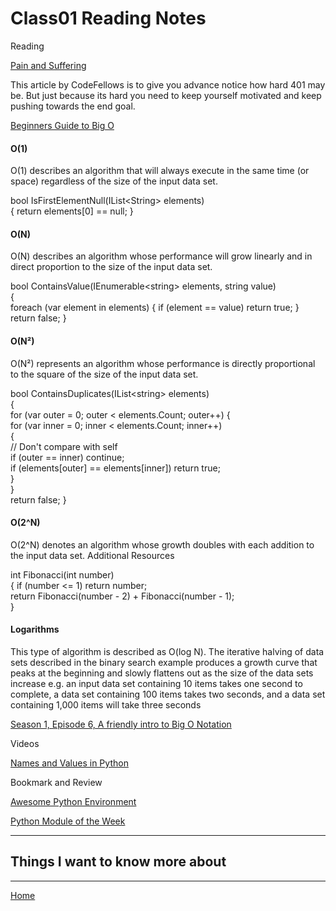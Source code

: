 # Class01 Reading Notes

Reading

[Pain and Suffering](https://codefellows.github.io/code-401-python-guide/curriculum/class-01/notes/pain_suffering)

This article by CodeFellows is to give you advance notice how hard 401 may be. But just because its hard you need to keep yourself motivated and keep pushing towards the end goal.

[Beginners Guide to Big O ](https://rob-bell.net/2009/06/a-beginners-guide-to-big-o-notation/)

#### O(1)
O(1) describes an algorithm that will always execute in the same time (or space) regardless of the size of the input data set.

bool IsFirstElementNull(IList\<String> elements)   
\{
    return elements[0] == null;
}

#### O(N)
O(N) describes an algorithm whose performance will grow linearly and in direct proportion to the size of the input data set.

bool ContainsValue(IEnumerable\<string> elements, string value)   
\{   
    foreach (var element in elements)
    {
        if (element == value) return true; 
    }     
    return false; 
}

#### O(N²)
O(N²) represents an algorithm whose performance is directly proportional to the square of the size of the input data set. 

bool ContainsDuplicates(IList\<string> elements)   
\{   
    for (var outer = 0; outer < elements.Count; outer++) 
    {   
        for (var inner = 0; inner < elements.Count; inner++)  
        {  
            // Don't compare with self   
            if (outer == inner) continue;  
            if (elements[outer] == elements[inner]) return true;  
        }  
    }    
    return false;
}

#### O(2^N)
O(2^N) denotes an algorithm whose growth doubles with each addition to the input data set.
Additional Resources

int Fibonacci(int number)   
\{
    if (number <= 1) return number;   
    return Fibonacci(number - 2) + Fibonacci(number - 1);  
}

#### Logarithms
This type of algorithm is described as O(log N). The iterative halving of data sets described in the binary search example produces a growth curve that peaks at the beginning and slowly flattens out as the size of the data sets increase e.g. an input data set containing 10 items takes one second to complete, a data set containing 100 items takes two seconds, and a data set containing 1,000 items will take three seconds

[Season 1, Episode 6, A friendly intro to Big O Notation ](https://www.codenewbie.org/basecs/8)



Videos

[Names and Values in Python](https://www.youtube.com/watch?v=_AEJHKGk9ns)


Bookmark and Review

[Awesome Python Environment](https://towardsdatascience.com/how-to-setup-an-awesome-python-environment-for-data-science-or-anything-else-35d358cc95d5)

[Python Module of the Week](https://pymotw.com/3/index.html)

----

## Things I want to know more about

----
[Home](https://github.com/MISalz/401_Reading_Notes/blob/main/README.md)